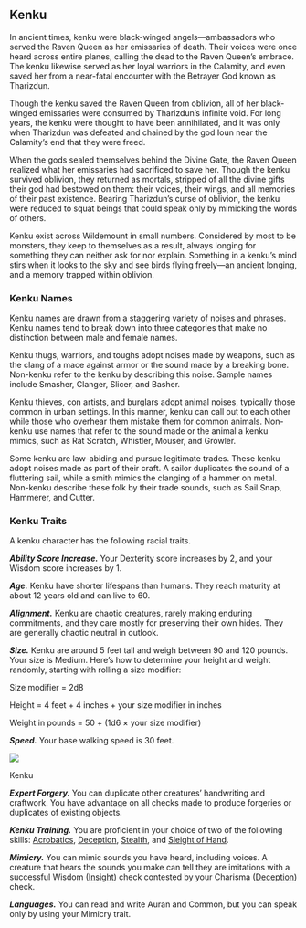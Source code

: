 ## Kenku

In ancient times, kenku were black-winged angels—ambassadors who served the Raven Queen as her emissaries of death. Their voices were once heard across entire planes, calling the dead to the Raven Queen’s embrace. The kenku likewise served as her loyal warriors in the Calamity, and even saved her from a near-fatal encounter with the Betrayer God known as Tharizdun.

Though the kenku saved the Raven Queen from oblivion, all of her black-winged emissaries were consumed by Tharizdun’s infinite void. For long years, the kenku were thought to have been annihilated, and it was only when Tharizdun was defeated and chained by the god Ioun near the Calamity’s end that they were freed.

When the gods sealed themselves behind the Divine Gate, the Raven Queen realized what her emissaries had sacrificed to save her. Though the kenku survived oblivion, they returned as mortals, stripped of all the divine gifts their god had bestowed on them: their voices, their wings, and all memories of their past existence. Bearing Tharizdun’s curse of oblivion, the kenku were reduced to squat beings that could speak only by mimicking the words of others.

Kenku exist across Wildemount in small numbers. Considered by most to be monsters, they keep to themselves as a result, always longing for something they can neither ask for nor explain. Something in a kenku’s mind stirs when it looks to the sky and see birds flying freely—an ancient longing, and a memory trapped within oblivion.

### Kenku Names

Kenku names are drawn from a staggering variety of noises and phrases. Kenku names tend to break down into three categories that make no distinction between male and female names.

Kenku thugs, warriors, and toughs adopt noises made by weapons, such as the clang of a mace against armor or the sound made by a breaking bone. Non-kenku refer to the kenku by describing this noise. Sample names include Smasher, Clanger, Slicer, and Basher.

Kenku thieves, con artists, and burglars adopt animal noises, typically those common in urban settings. In this manner, kenku can call out to each other while those who overhear them mistake them for common animals. Non-kenku use names that refer to the sound made or the animal a kenku mimics, such as Rat Scratch, Whistler, Mouser, and Growler.

Some kenku are law-abiding and pursue legitimate trades. These kenku adopt noises made as part of their craft. A sailor duplicates the sound of a fluttering sail, while a smith mimics the clanging of a hammer on metal. Non-kenku describe these folk by their trade sounds, such as Sail Snap, Hammerer, and Cutter.

### Kenku Traits

A kenku character has the following racial traits.

_**Ability Score Increase.**_ Your Dexterity score increases by 2, and your Wisdom score increases by 1.

_**Age.**_ Kenku have shorter lifespans than humans. They reach maturity at about 12 years old and can live to 60.

_**Alignment.**_ Kenku are chaotic creatures, rarely making enduring commitments, and they care mostly for preserving their own hides. They are generally chaotic neutral in outlook.

_**Size.**_ Kenku are around 5 feet tall and weigh between 90 and 120 pounds. Your size is Medium. Here’s how to determine your height and weight randomly, starting with rolling a size modifier:

Size modifier = 2d8

Height = 4 feet + 4 inches + your size modifier in inches

Weight in pounds = 50 + (1d6 × your size modifier)

_**Speed.**_ Your base walking speed is 30 feet.

[![](https://media.dndbeyond.com/compendium-images/egtw/yDOyqyOocErRgYJK/04-11.png)](https://media.dndbeyond.com/compendium-images/egtw/yDOyqyOocErRgYJK/04-11.png)

Kenku

_**Expert Forgery.**_ You can duplicate other creatures’ handwriting and craftwork. You have advantage on all checks made to produce forgeries or duplicates of existing objects.

_**Kenku Training.**_ You are proficient in your choice of two of the following skills: [Acrobatics](https://www.dndbeyond.com/compendium/rules/basic-rules/using-ability-scores#Acrobatics), [Deception](https://www.dndbeyond.com/compendium/rules/basic-rules/using-ability-scores#Deception), [Stealth](https://www.dndbeyond.com/compendium/rules/basic-rules/using-ability-scores#Stealth), and [Sleight of Hand](https://www.dndbeyond.com/compendium/rules/basic-rules/using-ability-scores#SleightofHand).

_**Mimicry.**_ You can mimic sounds you have heard, including voices. A creature that hears the sounds you make can tell they are imitations with a successful Wisdom ([Insight](https://www.dndbeyond.com/compendium/rules/basic-rules/using-ability-scores#Insight)) check contested by your Charisma ([Deception](https://www.dndbeyond.com/compendium/rules/basic-rules/using-ability-scores#Deception)) check.

_**Languages.**_ You can read and write Auran and Common, but you can speak only by using your Mimicry trait.